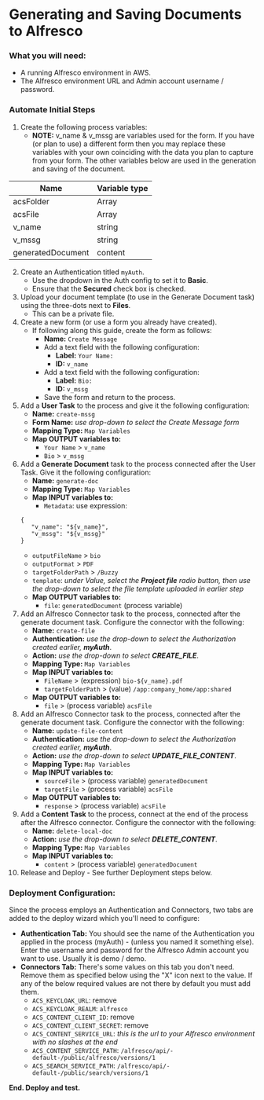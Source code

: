 # Generating and Saving Documents to Alfresco

### What you will need:
- A running Alfresco environment in AWS.
- The Alfresco environment URL and Admin account username / password.

### Automate Initial Steps
1. Create the following process variables:
   - **NOTE:** v_name & v_mssg are variables used for the form. If you have (or plan to use) a different form then you may replace these variables with your own coinciding with the data you plan to capture from your form. The other variables below are used in the generation and saving of the document.
   
|  Name               |  Variable type      |
|  -------------      |  -------------      |
|  acsFolder          |  Array<json>        |
|  acsFile            |  Array<json>        |
|  v_name             |  string             |
|  v_mssg             |  string             |
|  generatedDocument  |  content            |

2. Create an Authentication titled ```myAuth```.
   - Use the dropdown in the Auth config to set it to **Basic**.
   - Ensure that the **Secured** check box is checked.
3. Upload your document template (to use in the Generate Document task) using the three-dots next to **Files**.
   - This can be a private file.
4. Create a new form (or use a form you already have created).
   - If following along this guide, create the form as follows:
     - **Name:** ```Create Message```
     - Add a text field with the following configuration:
       - **Label:** ```Your Name:```
       - **ID:** ```v_name```
     - Add a text field with the following configuration:
       - **Label:** ```Bio:```
       - **ID:** ```v_mssg```
     - Save the form and return to the process.
5. Add a **User Task** to the process and give it the following configuration:
   - **Name:** ```create-mssg```
   - **Form Name:** _use drop-down to select the Create Message form_
   - **Mapping Type:** ```Map Variables```
   - **Map OUTPUT variables to:**
     - ```Your Name``` > ```v_name```
     - ```Bio``` > ```v_mssg```
6. Add a **Generate Document** task to the process connected after the User Task. Give it the following configuration:
   - **Name:** ```generate-doc```
   - **Mapping Type:** ```Map Variables```
   - **Map INPUT variables to:**
     - ```Metadata```: use expression:
   ```
   {
      "v_name": "${v_name}",
      "v_mssg": "${v_mssg}"
   }
   ```
     - ```outputFileName``` > ```bio```
     - ```outputFormat``` > ```PDF```
     - ```targetFolderPath``` > ```/Buzzy```
     - ```template```: _under Value, select the **Project file** radio button, then use the drop-down to select the file template uploaded in earlier step_
   - **Map OUTPUT variables to:**
     - ```file```: ```generatedDocument``` (process variable)
7. Add an Alfresco Connector task to the process, connected after the generate document task. Configure the connector with the following:
   - **Name:** ```create-file```
   - **Authentication:** _use the drop-down to select the Authorization created earlier, **myAuth**_.
   - **Action:** _use the drop-down to select **CREATE_FILE**_.
   - **Mapping Type:** ```Map Variables```
   - **Map INPUT variables to:**
     - ```FileName``` > (expression) ```bio-${v_name}.pdf```
     - ```targetFolderPath``` > (value) ```/app:company_home/app:shared```
   - **Map OUTPUT variables to:**
     - ```file``` > (process variable) ```acsFile```
8. Add an Alfresco Connector task to the process, connected after the generate document task. Configure the connector with the following:
   - **Name:** ```update-file-content```
   - **Authentication:** _use the drop-down to select the Authorization created earlier, **myAuth**_.
   - **Action:** _use the drop-down to select **UPDATE_FILE_CONTENT**_.
   - **Mapping Type:** ```Map Variables```
   - **Map INPUT variables to:**
     - ```sourceFile``` > (process variable) ```generatedDocument```
     - ```targetFile``` > (process variable) ```acsFile```
   - **Map OUTPUT variables to:**
     - ```response``` > (process variable) ```acsFile```
9. Add a **Content Task** to the process, connect at the end of the process after the Alfresco connector. Configure the connector with the following:
   - **Name:** ```delete-local-doc```
   - **Action:** _use the drop-down to select **DELETE_CONTENT**_.
   - **Mapping Type:** ```Map Variables```
   - **Map INPUT variables to:**
     - ```content``` > (process variable) ```generatedDocument```
11. Release and Deploy - See further Deployment steps below.

### Deployment Configuration:
Since the process employs an Authentication and Connectors, two tabs are added to the deploy wizard which you'll need to configure:
- **Authentication Tab:** You should see the name of the Authentication you applied in the process (myAuth) - (unless you named it something else). Enter the username and password for the Alfresco Admin account you want to use. Usually it is demo / demo.
- **Connectors Tab:** There's some values on this tab you don't need. Remove them as specified below using the "X" icon next to the value. If any of the below required values are not there by default you must add them.
  - ```ACS_KEYCLOAK_URL```: remove
  - ```ACS_KEYCLOAK_REALM```: ```alfresco```
  - ```ACS_CONTENT_CLIENT_ID```: remove
  - ```ACS_CONTENT_CLIENT_SECRET```: remove
  - ```ACS_CONTENT_SERVICE_URL```: _this is the url to your Alfresco environment with no slashes at the end_
  - ```ACS_CONTENT_SERVICE_PATH```: ```/alfresco/api/-default-/public/alfresco/versions/1```
  - ```ACS_SEARCH_SERVICE_PATH```: ```/alfresco/api/-default-/public/search/versions/1```


**End. Deploy and test.**
